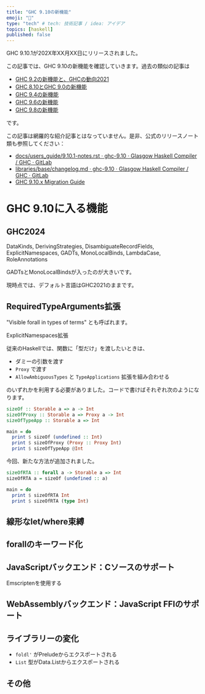 ```yaml
---
title: "GHC 9.10の新機能"
emoji: "🍣"
type: "tech" # tech: 技術記事 / idea: アイデア
topics: [haskell]
published: false
---
```


GHC 9.10.1が202X年XX月XX日にリリースされました。

この記事では、GHC 9.10の新機能を確認していきます。過去の類似の記事は

* [GHC 9.2の新機能と、GHCの動向2021](ghc-9-2-and-future)
* [GHC 8.10とGHC 9.0の新機能](ghc-8-10-and-9-0)
* [GHC 9.4の新機能](whats-new-in-ghc-9-4)
* [GHC 9.6の新機能](whats-new-in-ghc-9-6)
* [GHC 9.8の新機能](whats-new-in-ghc-9-8)

です。

この記事は網羅的な紹介記事とはなっていません。是非、公式のリリースノート類も参照してください：

* [docs/users_guide/9.10.1-notes.rst · ghc-9.10 · Glasgow Haskell Compiler / GHC · GitLab](https://gitlab.haskell.org/ghc/ghc/-/blob/ghc-9.10/docs/users_guide/9.10.1-notes.rst)
* [libraries/base/changelog.md · ghc-9.10 · Glasgow Haskell Compiler / GHC · GitLab](https://gitlab.haskell.org/ghc/ghc/-/blob/ghc-9.10/libraries/base/changelog.md)
* [GHC 9.10.x Migration Guide](https://gitlab.haskell.org/ghc/ghc/-/wikis/migration/9.10)

# GHC 9.10に入る機能

## GHC2024

DataKinds, DerivingStrategies, DisambiguateRecordFields, ExplicitNamespaces, GADTs, MonoLocalBinds, LambdaCase, RoleAnnotations

GADTsとMonoLocalBindsが入ったのが大きいです。

現時点では、デフォルト言語はGHC2021のままです。

## RequiredTypeArguments拡張

"Visible forall in types of terms" とも呼ばれます。

ExplicitNamespaces拡張

従来のHaskellでは、関数に「型だけ」を渡したいときは、

* ダミーの引数を渡す
* `Proxy` で渡す
* `AllowAmbiguousTypes` と `TypeApplications` 拡張を組み合わせる

のいずれかを利用する必要がありました。コードで書けばそれぞれ次のようになります。

```haskell
sizeOf :: Storable a => a -> Int
sizeOfProxy :: Storable a => Proxy a -> Int
sizeOfTypeApp :: Storable a => Int

main = do
  print $ sizeOf (undefined :: Int)
  print $ sizeOfProxy (Proxy :: Proxy Int)
  print $ sizeOfTypeApp @Int
```

今回、新たな方法が追加されました。

```haskell
sizeOfRTA :: forall a -> Storable a => Int
sizeOfRTA a = sizeOf (undefined :: a)

main = do
  print $ sizeOfRTA Int
  print $ sizeOfRTA (type Int)
```

## 線形なlet/where束縛

## forallのキーワード化

## JavaScriptバックエンド：Cソースのサポート

Emscriptenを使用する

## WebAssemblyバックエンド：JavaScript FFIのサポート

## ライブラリーの変化

* `foldl'` がPreludeからエクスポートされる
* `List` 型がData.Listからエクスポートされる

## その他
